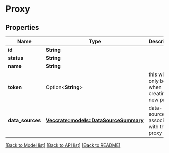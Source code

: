 # Proxy

## Properties

Name | Type | Description | Notes
------------ | ------------- | ------------- | -------------
**id** | **String** |  | 
**status** | **String** |  | 
**name** | **String** |  | 
**token** | Option<**String**> | this will only be set when creating a new proxy | [optional]
**data_sources** | [**Vec<crate::models::DataSourceSummary>**](dataSourceSummary.md) | data-sources associated with this proxy | 

[[Back to Model list]](../README.md#documentation-for-models) [[Back to API list]](../README.md#documentation-for-api-endpoints) [[Back to README]](../README.md)


